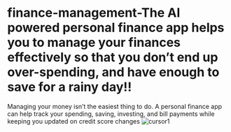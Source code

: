 # finance-management-The AI powered personal finance app helps you to manage your finances effectively so that you don’t end up over-spending, and have enough to save for a rainy day!!
Managing your money isn’t the easiest thing to do. A personal finance app can help track your spending, saving, investing, and bill payments while keeping you updated on credit score changes
![cursor1](https://github.com/shaivishah08/finance-management-/assets/142680397/75526b12-2959-4947-a859-ba08280c8d4a)
